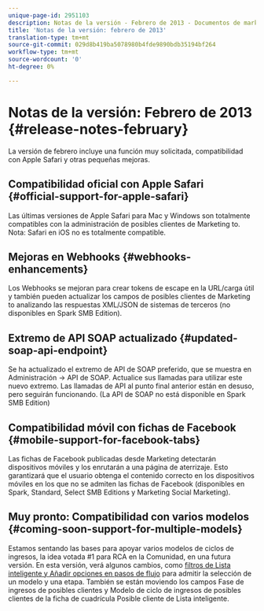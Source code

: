 ```yaml
---
unique-page-id: 2951103
description: Notas de la versión - Febrero de 2013 - Documentos de marketing - Documentación del producto
title: 'Notas de la versión: febrero de 2013'
translation-type: tm+mt
source-git-commit: 029d8b419ba5078980b4fde9890bdb35194bf264
workflow-type: tm+mt
source-wordcount: '0'
ht-degree: 0%

---
```



# Notas de la versión: Febrero de 2013 {#release-notes-february}

La versión de febrero incluye una función muy solicitada, compatibilidad con Apple Safari y otras pequeñas mejoras.

## Compatibilidad oficial con Apple Safari {#official-support-for-apple-safari}

Las últimas versiones de Apple Safari para Mac y Windows son totalmente compatibles con la administración de posibles clientes de Marketing to. Nota: Safari en iOS no es totalmente compatible.

## Mejoras en Webhooks {#webhooks-enhancements}

Los Webhooks se mejoran para crear tokens de escape en la URL/carga útil y también pueden actualizar los campos de posibles clientes de Marketing to analizando las respuestas XML/JSON de sistemas de terceros (no disponibles en Spark SMB Edition).

## Extremo de API SOAP actualizado {#updated-soap-api-endpoint}

Se ha actualizado el extremo de API de SOAP preferido, que se muestra en Administración -> API de SOAP. Actualice sus llamadas para utilizar este nuevo extremo. Las llamadas de API al punto final anterior están en desuso, pero seguirán funcionando. (La API de SOAP no está disponible en Spark SMB Edition)

## Compatibilidad móvil con fichas de Facebook {#mobile-support-for-facebook-tabs}

Las fichas de Facebook publicadas desde Marketing detectarán dispositivos móviles y los enrutarán a una página de aterrizaje. Esto garantizará que el usuario obtenga el contenido correcto en los dispositivos móviles en los que no se admiten las fichas de Facebook (disponibles en Spark, Standard, Select SMB Editions y Marketing Social Marketing).

## Muy pronto: Compatibilidad con varios modelos {#coming-soon-support-for-multiple-models}

Estamos sentando las bases para apoyar varios modelos de ciclos de ingresos, la idea votada #1 para RCA en la Comunidad, en una futura versión. En esta versión, verá algunos cambios, como [filtros de Lista inteligente y Añadir opciones en pasos de flujo](/help/marketo/product-docs/reporting/revenue-cycle-analytics/revenue-cycle-models/find-all-leads-in-a-revenue-cycle-model.md) para admitir la selección de un modelo y una etapa. También se están moviendo los campos Fase de ingresos de posibles clientes y Modelo de ciclo de ingresos de posibles clientes de la ficha de cuadrícula Posible cliente de Lista inteligente.

